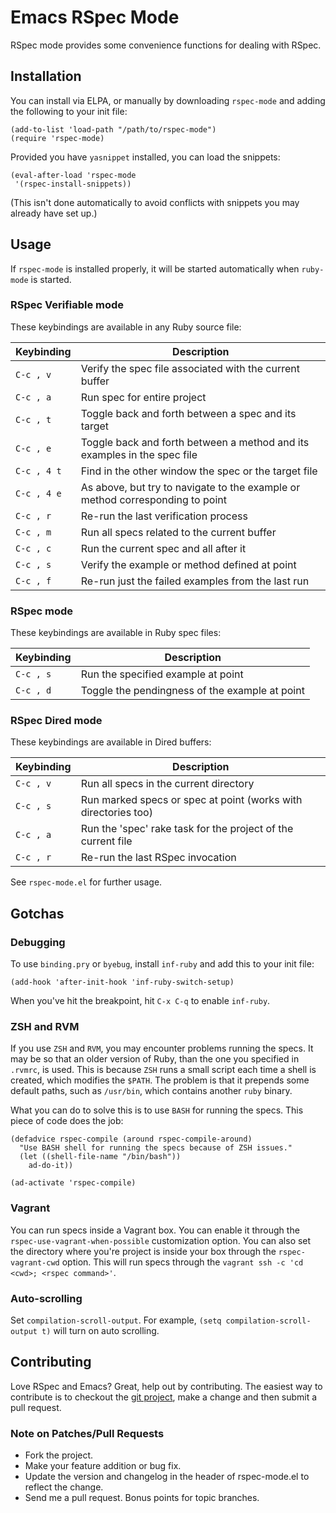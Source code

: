 # Emacs RSpec Mode
RSpec mode provides some convenience functions for dealing with RSpec.

## Installation

You can install via ELPA, or manually by downloading `rspec-mode` and
adding the following to your init file:

```emacs
(add-to-list 'load-path "/path/to/rspec-mode")
(require 'rspec-mode)
```

Provided you have `yasnippet` installed, you can load the snippets:

```emacs
(eval-after-load 'rspec-mode
 '(rspec-install-snippets))
```

(This isn't done automatically to avoid conflicts with snippets you
may already have set up.)

## Usage

If `rspec-mode` is installed properly, it will be started
automatically when `ruby-mode` is started.

### RSpec Verifiable mode

These keybindings are available in any Ruby source file:

Keybinding  | Description                                                                   |
------------|-------------------------------------------------------------------------------|
`C-c , v`   | Verify the spec file associated with the current buffer                       |
`C-c , a`   | Run spec for entire project                                                   |
`C-c , t`   | Toggle back and forth between a spec and its target                           |
`C-c , e`   | Toggle back and forth between a method and its examples in the spec file      |
`C-c , 4 t` | Find in the other window the spec or the target file                          |
`C-c , 4 e` | As above, but try to navigate to the example or method corresponding to point |
`C-c , r`   | Re-run the last verification process                                          |
`C-c , m`   | Run all specs related to the current buffer                                   |
`C-c , c`   | Run the current spec and all after it                                         |
`C-c , s`   | Verify the example or method defined at point                                 |
`C-c , f`   | Re-run just the failed examples from the last run                             |

### RSpec mode

These keybindings are available in Ruby spec files:

Keybinding | Description                                    |
-----------|------------------------------------------------|
`C-c , s`  | Run the specified example at point             |
`C-c , d`  | Toggle the pendingness of the example at point |

### RSpec Dired mode

These keybindings are available in Dired buffers:

Keybinding | Description                                                    |
-----------|----------------------------------------------------------------|
`C-c , v`  | Run all specs in the current directory                         |
`C-c , s`  | Run marked specs or spec at point (works with directories too) |
`C-c , a`  | Run the 'spec' rake task for the project of the current file   |
`C-c , r`  | Re-run the last RSpec invocation                               |

See `rspec-mode.el` for further usage.

## Gotchas
### Debugging

To use `binding.pry` or `byebug`, install `inf-ruby` and add this to
your init file:

```emacs
(add-hook 'after-init-hook 'inf-ruby-switch-setup)
```

When you've hit the breakpoint, hit `C-x C-q` to enable `inf-ruby`.

### ZSH and RVM

If you use `ZSH` and `RVM`, you may encounter problems running the
specs. It may be so that an older version of Ruby, than the one you
specified in `.rvmrc`, is used. This is because `ZSH` runs a small
script each time a shell is created, which modifies the `$PATH`. The
problem is that it prepends some default paths, such as `/usr/bin`,
which contains another `ruby` binary.

What you can do to solve this is to use `BASH` for running the
specs. This piece of code does the job:

```emacs
(defadvice rspec-compile (around rspec-compile-around)
  "Use BASH shell for running the specs because of ZSH issues."
  (let ((shell-file-name "/bin/bash"))
    ad-do-it))

(ad-activate 'rspec-compile)
```

### Vagrant

You can run specs inside a Vagrant box. You can enable it through the
`rspec-use-vagrant-when-possible` customization option. You can also set the
directory where you're project is inside your box through the
`rspec-vagrant-cwd` option. This will run specs through the `vagrant ssh -c 'cd
<cwd>; <rspec command>'`.

### Auto-scrolling

Set `compilation-scroll-output`. For example, `(setq compilation-scroll-output t)`
will turn on auto scrolling.


## Contributing

Love RSpec and Emacs? Great, help out by contributing. The easiest way
to contribute is to checkout the
[git project](https://github.com/pezra/rspec-mode.git), make a change
and then submit a pull request.

### Note on Patches/Pull Requests

 * Fork the project.
 * Make your feature addition or bug fix.
 * Update the version and changelog in the header of rspec-mode.el to
   reflect the change.
 * Send me a pull request. Bonus points for topic branches.
